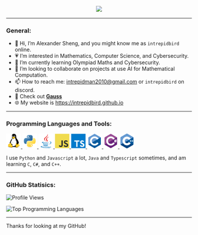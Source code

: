 <p align="center">
    <img src="https://readme-typing-svg.demolab.com/?lines=👋+Hi,+I'm+IntrepidBird!                                    " /></a>
</p>

------------------------------------------------------------------------------------------------------------------------------------------------------------------------------------

### General:
- 👋 Hi, I’m Alexander Sheng, and you might know me as `intrepidbird` online.
- 💗 I’m interested in Mathematics, Computer Science, and Cybersecurity.
- 🤔 I’m currently learning Olympiad Maths and Cybersecurity.
- 💞️ I’m looking to collaborate on projects at use AI for Mathematical Computation.
- 📫 How to reach me: intrepidman2010@gmail.com or `intrepidbird` on discord.
- 🤖 Check out [**Gauss**](https://github.com/intrepidbird/gauss)
- 🌐 My website is https://intrepidbird.github.io
------------------------------------------------------------------------------------------------------------------------------------------------------------------------------------

<h3 align="left">Programming Languages and Tools:</h3>
<p align="left"> <a href="https://www.linux.org/" target="_blank" rel="noreferrer"> <img src="https://raw.githubusercontent.com/devicons/devicon/master/icons/linux/linux-original.svg" alt="linux" width="40" height="40"/> </a> <a href="https://www.python.org" target="_blank" rel="noreferrer"> <img src="https://raw.githubusercontent.com/devicons/devicon/master/icons/python/python-original.svg" alt="python" width="40" height="40"/> </a> <a href="https://www.java.com" target="_blank" rel="noreferrer"> <img src="https://raw.githubusercontent.com/devicons/devicon/master/icons/java/java-original.svg" alt="java" width="40" height="40"/> </a> <a href="https://developer.mozilla.org/en-US/docs/Web/JavaScript" target="_blank" rel="noreferrer"> <img src="https://raw.githubusercontent.com/devicons/devicon/master/icons/javascript/javascript-original.svg" alt="javascript" width="40" height="40"/> </a>  <a href="https://www.typescriptlang.org/" target="_blank" rel="noreferrer"> <img src="https://raw.githubusercontent.com/devicons/devicon/master/icons/typescript/typescript-original.svg" alt="typescript" width="40" height="40"/> </a> <a href="https://www.cprogramming.com/" target="_blank" rel="noreferrer"> <img src="https://raw.githubusercontent.com/devicons/devicon/master/icons/c/c-original.svg" alt="c" width="40" height="40"/> </a> <a href="https://www.w3schools.com/cs/" target="_blank" rel="noreferrer"> <img src="https://raw.githubusercontent.com/devicons/devicon/master/icons/csharp/csharp-original.svg" alt="csharp" width="40" height="40"/> </a> <a href="https://www.w3schools.com/cpp/" target="_blank" rel="noreferrer"> <img src="https://raw.githubusercontent.com/devicons/devicon/master/icons/cplusplus/cplusplus-original.svg" alt="cplusplus" width="40" height="40"/> </a> </p>

I use `Python` and `Javascript` a lot, `Java` and `Typescript` sometimes, and am learning `C`, `C#`, and `C++`.

------------------------------------------------------------------------------------------------------------------------------------------------------------------------------------

### GitHub Statisics:

![Profile Views](https://komarev.com/ghpvc/?username=realrealAlexS)

![Top Programming Languages](https://github-readme-stats.vercel.app/api/top-langs/?username=intrepidbird&layout=compact&theme=blueberry/)

------------------------------------------------------------------------------------------------------------------------------------------------------------------------------------

Thanks for looking at my GitHub!

<!---
realrealAlexS/realrealAlexS is a ✨ special ✨ repository because its `README.md` (this file) appears on your GitHub profile.
You can click the Preview link to take a look at your changes.
--->
